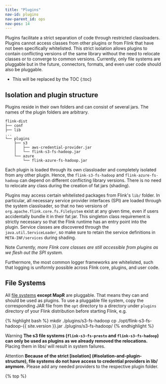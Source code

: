 ```yaml
---
title: "Plugins"
nav-id: plugins
nav-parent_id: ops
nav-pos: 14
---
```

<!--
Licensed to the Apache Software Foundation (ASF) under one
or more contributor license agreements.  See the NOTICE file
distributed with this work for additional information
regarding copyright ownership.  The ASF licenses this file
to you under the Apache License, Version 2.0 (the
"License"); you may not use this file except in compliance
with the License.  You may obtain a copy of the License at

  http://www.apache.org/licenses/LICENSE-2.0

Unless required by applicable law or agreed to in writing,
software distributed under the License is distributed on an
"AS IS" BASIS, WITHOUT WARRANTIES OR CONDITIONS OF ANY
KIND, either express or implied.  See the License for the
specific language governing permissions and limitations
under the License.
-->

Plugins facilitate a strict separation of code through restricted classloaders. Plugins cannot
access classes from other plugins or from Flink that have not been specifically whitelisted. This
strict isolation allows plugins to contain conflicting versions of the same library without the need
to relocate classes or to converge to common versions. Currently, only file systems are pluggable
but in the future, connectors, formats, and even user code should also be pluggable.

* This will be replaced by the TOC
{:toc}

## Isolation and plugin structure

Plugins reside in their own folders and can consist of several jars. The names of the plugin folders
are arbitrary.

```
flink-dist
├── conf
├── lib
...
└── plugins
    ├── s3
    │   ├── aws-credential-provider.jar
    │   └── flink-s3-fs-hadoop.jar
    └── azure
        └── flink-azure-fs-hadoop.jar
``` 

Each plugin is loaded through its own classloader and completely isolated from any other plugin.
Hence, the `flink-s3-fs-hadoop` and `flink-azure-fs-hadoop` can depend on different conflicting
library versions. There is no need to relocate any class during the creation of fat jars (shading).

Plugins may access certain whitelisted packages from Flink's `lib/` folder. In particular, all
necessary service provider interfaces (SPI) are loaded through the system classloader, so that no
two versions of `org.apache.flink.core.fs.FileSystem` exist at any given time, even if users
accidentally bundle it in their fat jar. This singleton class requirement is strictly necessary so
that the Flink runtime has an entry point into the plugin. Service classes are discovered through
the `java.util.ServiceLoader`, so make sure to retain the service definitions in `META-INF/services`
during shading.

<span class="label label-warning">Note</span> *Currently, more Flink core classes are still
accessible from plugins as we flesh out the SPI system.*

Furthermore, the most common logger frameworks are whitelisted, such that logging is uniformly
possible across Flink core, plugins, and user code.

## File Systems

All [file systems](filesystems/index) **except MapR** are pluggable. That means they can and should
be used as plugins. To use a pluggable file system, copy the corresponding JAR file from the `opt`
directory to a directory under `plugins` directory of your Flink distribution before starting Flink,
e.g.

{% highlight bash %}
mkdir ./plugins/s3-fs-hadoop
cp ./opt/flink-s3-fs-hadoop-{{ site.version }}.jar ./plugins/s3-fs-hadoop/
{% endhighlight %}

<span class="label label-warning">Warning</span> **The s3 file systems (`flink-s3-fs-presto` and
`flink-s3-fs-hadoop`) can only be used as plugins as we already removed the relocations.** Placing
them in libs/ will result in system failures.

<span class="label label-warning">Attention</span> **Because of the strict [isolation]
(#isolation-and-plugin-structure), file systems do not have access to credential providers in lib/
anymore.** Please add any needed providers to the respective plugin folder.

<!-- 
Add when we support more than just file systems.
## Implementing a new plugin

To implement a new plugin make sure you only use `@Public` and `@PublicEvolving` classes and
interfaces. Other classes will not be accessible in the future. After picking the respective SPI 
(e.g., `org.apache.flink.core.fs.FileSystem`), also add a service entry. Create a file
`META-INF/services/<SPI>` which contains the class name of your implementation class (see the [Java
Service Loader docs](https://docs.oracle.com/javase/8/docs/api/java/util/ServiceLoader.html).

During plugins discovery, the service class will be loaded by a dedicated Java class loader to avoid
class conflicts with other plugins and Flink components. The same class loader should be used during
file system instantiation and the file system operation calls.

<span class="label label-warning">Warning</span> In practice, it means you should avoid using
`Thread.currentThread().getContextClassLoader()` class loader in your implementation.
-->

<!-- 
Add when we have a real whitelist
## Whitelist

The whitelisted classes mainly consists of the necessary interfaces to implement the plugins.
Furthermore, loggers are whitelisted, so that they are configured properly.
-->

{% top %}
